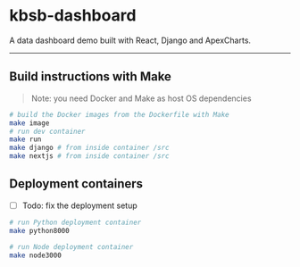 # kbsb-dashboard

A data dashboard demo built with React, Django and ApexCharts.

---------------------------------------------------------

## Build instructions with Make

> Note: you need Docker and Make as host OS dependencies

```sh
# build the Docker images from the Dockerfile with Make
make image
# run dev container
make run
make django # from inside container /src
make nextjs # from inside container /src
```

## Deployment containers

- [ ] Todo: fix the deployment setup

```sh
# run Python deployment container
make python8000

# run Node deployment container
make node3000
```
